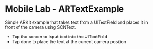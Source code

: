 # Mobile Lab - ARTextExample

Simple ARKit example that takes text from a UITextField and places it in front of the camera using SCNText.

* Tap the screen to input text into the UITextField
* Tap done to place the text at the current camera position